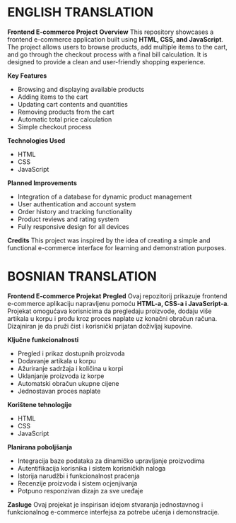 # ENGLISH TRANSLATION

**Frontend E-commerce Project**
**Overview**
This repository showcases a frontend e-commerce application built using **HTML, CSS, and JavaScript**. The project allows users to browse products, add multiple items to the cart, and go through the checkout process with a final bill calculation. It is designed to provide a clean and user-friendly shopping experience.

**Key Features**

* Browsing and displaying available products
* Adding items to the cart
* Updating cart contents and quantities
* Removing products from the cart
* Automatic total price calculation
* Simple checkout process

**Technologies Used**

* HTML
* CSS
* JavaScript

**Planned Improvements**

* Integration of a database for dynamic product management
* User authentication and account system
* Order history and tracking functionality
* Product reviews and rating system
* Fully responsive design for all devices

**Credits**
This project was inspired by the idea of creating a simple and functional e-commerce interface for learning and demonstration purposes.


# BOSNIAN TRANSLATION

**Frontend E-commerce Projekat**
**Pregled**
Ovaj repozitorij prikazuje frontend e-commerce aplikaciju napravljenu pomoću **HTML-a, CSS-a i JavaScript-a**. Projekat omogućava korisnicima da pregledaju proizvode, dodaju više artikala u korpu i prođu kroz proces naplate uz konačni obračun računa. Dizajniran je da pruži čist i korisnički prijatan doživljaj kupovine.

**Ključne funkcionalnosti**

* Pregled i prikaz dostupnih proizvoda
* Dodavanje artikala u korpu
* Ažuriranje sadržaja i količina u korpi
* Uklanjanje proizvoda iz korpe
* Automatski obračun ukupne cijene
* Jednostavan proces naplate

**Korištene tehnologije**

* HTML
* CSS
* JavaScript

**Planirana poboljšanja**

* Integracija baze podataka za dinamičko upravljanje proizvodima
* Autentifikacija korisnika i sistem korisničkih naloga
* Istorija narudžbi i funkcionalnost praćenja
* Recenzije proizvoda i sistem ocjenjivanja
* Potpuno responzivan dizajn za sve uređaje

**Zasluge**
Ovaj projekat je inspirisan idejom stvaranja jednostavnog i funkcionalnog e-commerce interfejsa za potrebe učenja i demonstracije.
 